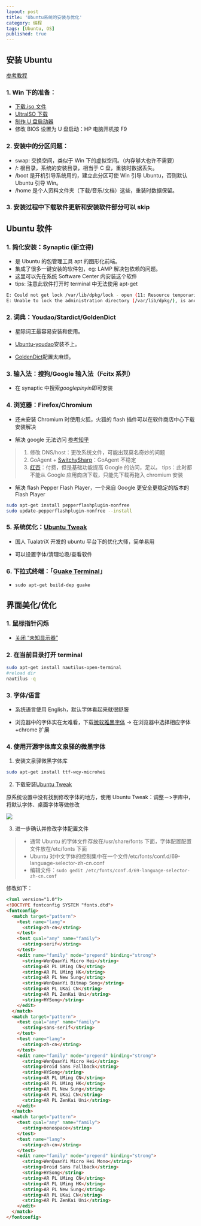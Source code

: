```yaml
---
layout: post
title: 'Ubuntu系统的安装与优化'
category: 编程
tags: [Ubuntu, OS]
published: true
---
```


## 安装 Ubuntu

[参考教程](http://jingyan.baidu.com/article/ff42efa9423991c19e22020d.html)

### 1. Win 下的准备：

- [下载.iso 文件](http://www.ubuntu.com/download/desktop)
- [UltraISO 下载](http://www.baidu.com/s?&wd=UltraISO)
- [制作 U 盘启动器](http://jingyan.baidu.com/article/d169e186800f02436711d87b.html)
- 修改 BIOS 设置为 U 盘启动：HP 电脑开机按 F9

### 2. 安装中的分区问题：

- swap: 交换空间，类似于 Win 下的虚拟空间。（内存够大也许不需要）
- /: 根目录，系统的安装目录，相当于 C 盘，重装时数据丢失。
- /boot 是开机引导系统用的，建立此分区可使 Win 引导 Ubuntu，否则默认 Ubuntu 引导 Win。
- /home 是个人资料文件夹（下载/音乐/文档）这些，重装时数据保留。

### 3. 安装过程中下载软件更新和安装软件部分可以 skip

## Ubuntu 软件

### 1. 简化安装：Synaptic (新立得)

- 是 Ubuntu 的包管理工具 apt 的图形化前端。
- 集成了很多一键安装的软件包，eg: LAMP 解决包依赖的问题。
- 这里可以先在系统 Software Center 内安装这个软件
- tips: 注意此软件打开时 terminal 中无法使用 apt-get

```bash
E: Could not get lock /var/lib/dpkg/lock - open (11: Resource temporarily unavailable)
E: Unable to lock the administration directory (/var/lib/dpkg/), is another process using it?
```

### 2. 词典：Youdao/Stardict/GoldenDict

- 星际词王最容易安装和使用。

- [Ubuntu-youdao](https://www.google.com/search?q=Ubuntu-youdao)安装不上。

- [GoldenDict](https://www.google.com/search?q=GoldenDict)配置太麻烦。

### 3. 输入法：搜狗/Google 输入法（Fcitx 系列）

- 在 synaptic 中搜索*googlepinyin*即可安装

### 4. 浏览器：Firefox/Chromium

- 还未安装 Chromium 时使用火狐，火狐的 flash 插件可以在软件商店中心下载安装解决

- 解决 google 无法访问 [参考知乎](http://www.zhihu.com/question/21245060/answer/27201877)

> 1. 修改 DNS/host：更改系统文件，可能出现莫名奇妙的问题
> 2. GoAgent + [SwitchySharp](http://www.baidu.com/s?&wd=SwitchySharp)：GoAgent 不稳定
> 3. [红杏](http://botey.cn/UPLOAD/All_Files/Chrome_Red.rar)：付费，但是基础功能提高 Google 的访问，足以。
>    tips：此时都不能从 Google 应用商店下载，只能先下载再拖入 chromium 安装

- 解决 flash
  Pepper Flash Player，一个来自 Google 更安全更稳定的版本的 Flash Player

```bash
sudo apt-get install pepperflashplugin-nonfree
sudo update-pepperflashplugin-nonfree --install
```

### 5. 系统优化：[Ubuntu Tweak](http://ubuntu-tweak.com/)

- 国人 TualatriX 开发的 ubuntu 平台下的优化大师，简单易用

- 可以设置字体/清理垃圾/查看软件

### 6. 下拉式终端：「[Guake Terminal](https://github.com/Guake/guake/)」

- `sudo apt-get build-dep guake`

## 界面美化/优化

### 1. 鼠标指针闪烁

- [关闭 “未知显示器”](http://jingyan.baidu.com/article/3aed632e78668970108091c0.html)

### 2. 在当前目录打开 terminal

```bash
sudo apt-get install nautilus-open-terminal
#reload dir
nautilus -q
```

### 3. 字体/语言

- 系统语言使用 English，默认字体看起来就很舒服

- 浏览器中的字体实在太难看，下载[微软雅黑字体](http://www.baidu.com/s?&wd=微软雅黑字体) -> 在浏览器中选择相应字体+chrome 扩展

### 4. 使用开源字体库文泉驿的微黑字体

1. 安装文泉驿微黑字体库

```sh
sudo apt-get install ttf-wqy-microhei
```

2. 下载安装[Ubuntu Tweak](http://ubuntu-tweak.com/)

原系统设置中没有找到修改字体的地方，使用 Ubuntu Tweak：调整－>字库中，将默认字体、桌面字体等做修改

![](https://raw.sevencdn.com/JimmyLv/images/master/2016/1487949759355.png)

3. 进一步确认并修改字体配置文件

> - 通常 Ubuntu 的字体文件存放在/usr/share/fonts 下面，字体配置配置文件放在/etc/fonts 下面
> - Ubuntu 对中文字体的控制集中在一个文件/etc/fonts/conf.d/69-language-selector-zh-cn.conf
> - 编辑文件：`sudo gedit /etc/fonts/conf.d/69-language-selector-zh-cn.conf`

修改如下：

```html
<?xml version="1.0"?>
<!DOCTYPE fontconfig SYSTEM "fonts.dtd">
<fontconfig>
  <match target="pattern">
    <test name="lang">
      <string>zh-cn</string>
    </test>
    <test qual="any" name="family">
      <string>serif</string>
    </test>
    <edit name="family" mode="prepend" binding="strong">
      <string>WenQuanYi Micro Hei</string>
      <string>AR PL UMing CN</string>
      <string>AR PL UMing HK</string>
      <string>AR PL New Sung</string>
      <string>WenQuanYi Bitmap Song</string>
      <string>AR PL UKai CN</string>
      <string>AR PL ZenKai Uni</string>
      <string>HYSong</string>
    </edit>
  </match>
  <match target="pattern">
    <test qual="any" name="family">
      <string>sans-serif</string>
    </test>
    <test name="lang">
      <string>zh-cn</string>
    </test>
    <edit name="family" mode="prepend" binding="strong">
      <string>WenQuanYi Micro Hei</string>
      <string>Droid Sans Fallback</string>
      <string>HYSong</string>
      <string>AR PL UMing CN</string>
      <string>AR PL UMing HK</string>
      <string>AR PL New Sung</string>
      <string>AR PL UKai CN</string>
      <string>AR PL ZenKai Uni</string>
    </edit>
  </match>
  <match target="pattern">
    <test qual="any" name="family">
      <string>monospace</string>
    </test>
    <test name="lang">
      <string>zh-cn</string>
    </test>
    <edit name="family" mode="prepend" binding="strong">
      <string>WenQuanYi Micro Hei Mono</string>
      <string>Droid Sans Fallback</string>
      <string>HYSong</string>
      <string>AR PL UMing CN</string>
      <string>AR PL UMing HK</string>
      <string>AR PL New Sung</string>
      <string>AR PL UKai CN</string>
      <string>AR PL ZenKai Uni</string>
    </edit>
  </match>
</fontconfig>
```
